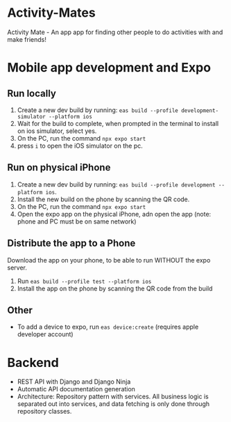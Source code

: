 # Activity-Mates
Activity Mate - An app app for finding other people to do activities with and make friends!




# Mobile app development and Expo


## Run locally
1. Create a new dev build by running: `eas build --profile development-simulator --platform ios`
2. Wait for the build to complete, when prompted in the terminal to install on ios simulator, select yes.
3. On the PC, run the command `npx expo start`
4. press `i` to open the iOS simulator on the pc.



## Run on physical iPhone
1. Create a new dev build by running: `eas build --profile development --platform ios`.
2. Install the new build on the phone by scanning the QR code.
3. On the PC, run the command `npx expo start`
4. Open the expo app on the physical iPhone, adn open the app (note: phone and PC must be on same network)


## Distribute the app to a Phone
Download the app on your phone, to be able to run WITHOUT the expo server.

1. Run `eas build --profile test --platform ios`
2. Install the app on the phone by scanning the QR code from the build

## Other
* To add a device to expo, run `eas device:create` (requires apple developer account)




# Backend
* REST API with Django and Django Ninja
* Automatic API documentation generation
* Architecture:  Repository pattern with services. All business logic is separated out into services, and data fetching is only done through repository classes.   